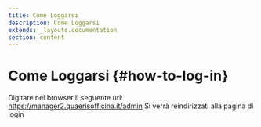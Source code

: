 ```yaml
---
title: Come Loggarsi
description: Come Loggarsi
extends: _layouts.documentation
section: content
---
```


# Come Loggarsi {#how-to-log-in}

Digitare nel browser il seguente url: https://manager2.quaerisofficina.it/admin
Si verrà reindirizzati alla pagina di login